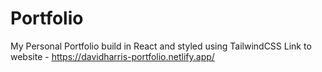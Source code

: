 # Portfolio
My Personal Portfolio build in React and styled using TailwindCSS
Link to website - https://davidharris-portfolio.netlify.app/
